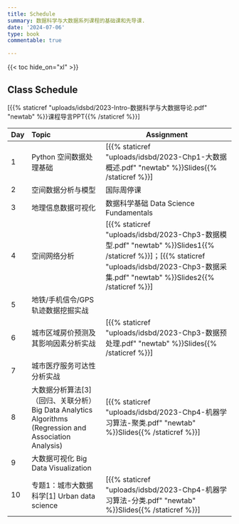 ```yaml
---
title: Schedule
summary: 数据科学与大数据系列课程的基础课和先导课.
date: '2024-07-06'
type: book
commentable: true

---
```

{{< toc hide_on="xl" >}}

## Class Schedule
[{{% staticref "uploads/idsbd/2023-Intro-数据科学与大数据导论.pdf" "newtab" %}}课程导言PPT{{% /staticref %}}]

|Day |  Topic  | Assignment |
|----- |:----------------------------------- |---------------------------------------------------------|
|  1   | Python 空间数据处理基础     |[{{% staticref "uploads/idsbd/2023-Chp1-大数据概述.pdf" "newtab" %}}Slides{{% /staticref %}}]|
|  2   | 空间数据分析与模型                                                             | 国际周停课                                                             |     |
|  3   | 地理信息数据可视化        |数据科学基础  Data Science Fundamentals                                 |[{{% staticref "uploads/idsbd/2023-Chp2-数据科学基础.pdf" "newtab" %}}Slides{{% /staticref %}}]                     |
|  4   | 空间网络分析                                         | [{{% staticref "uploads/idsbd/2023-Chp3-数据模型.pdf" "newtab" %}}Slides1{{% /staticref %}}]；[{{% staticref "uploads/idsbd/2023-Chp3-数据采集.pdf" "newtab" %}}Slides2{{% /staticref %}}]|
|  5   | 地铁/手机信令/GPS 轨迹数据挖掘实战                                     |     |
|  6   | 城市区域房价预测及其影响因素分析实战                                 |[{{% staticref "uploads/idsbd/2023-Chp3-数据预处理.pdf" "newtab" %}}Slides{{% /staticref %}}] |
|  7   | 城市医疗服务可达性分析实战                             |                                                                      |             |
|  8   | 大数据分析算法[3]（回归、关联分析） Big Data Analytics Algorithms (Regression and Association Analysis) |[{{% staticref "uploads/idsbd/2023-Chp4-机器学习算法-聚类.pdf" "newtab" %}}Slides{{% /staticref %}}]|
|  9   | 大数据可视化 Big Data Visualization                                                                 |                                                                     |            |
|  10  | 专题1：城市大数据科学[1]  Urban data science                                                         |[{{% staticref "uploads/idsbd/2023-Chp4-机器学习算法-分类.pdf" "newtab" %}}Slides{{% /staticref %}}] |
